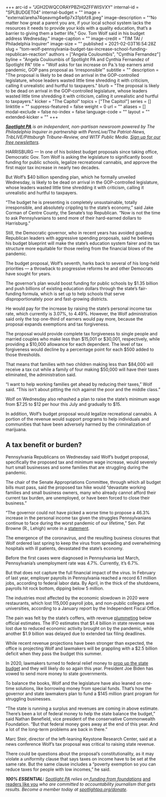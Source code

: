 +++
arc-id = "JGH2DWQCORAYPBZHQZFFWISVXY"
internal-id = "SPLBUDGET04"
internal-budget = ""
image = "external/areha74qeavmg4w6p7x31pbfz8.jpeg"
image-description = "“No matter how great a parent you are, if your local school system lacks the resources it needs to provide your kids with a quality education, that’s a barrier to giving them a better life,\" Gov. Tom Wolf said in his budget address Wednesday."
image-caption = ""
image-credit = "TIM TAI / Philadelphia Inquirer"
image-size = ""
published = 2021-02-03T16:54:28Z
slug = "tom-wolf-pennsylvania-budget-tax-increase-school-funding-republican-reaction"
authors = ["Angela Couloumbis", "Cynthia Fernandez"]
byline = "Angela Couloumbis of Spotlight PA and Cynthia Fernandez of Spotlight PA"
title = "Wolf asks for tax increase on Pa.’s top earners amid pandemic, GOP pans proposal as ‘irresponsible’"
subtitle = ""
description = "The proposal is likely to be dead on arrival in the GOP-controlled legislature, whose leaders wasted little time shredding it with criticism, calling it unrealistic and hurtful to taxpayers."
blurb = "The proposal is likely to be dead on arrival in the GOP-controlled legislature, whose leaders wasted little time shredding it with criticism, calling it unrealistic and hurtful to taxpayers."
kicker = "The Capitol"
topics = ["The Capitol"]
series = []
linktitle = ""
suppress-featured = false
weight = 0
url = ""
aliases = []
modal-exclude = false
no-index = false
language-code = ""
layout = ""
extended-kicker = ""
+++

<a href="https://www.spotlightpa.org/"><i><b>Spotlight PA</b></i></a><i> is an independent, non-partisan newsroom powered by The Philadelphia Inquirer in partnership with PennLive/The Patriot-News, TribLIVE/Pittsburgh Tribune-Review, and WITF Public Media. </i><a href="https://www.spotlightpa.org/newsletters"><i>Sign up for our free newsletters</i></a><i>.</i>

HARRISBURG — In one of his boldest budget proposals since taking office, Democratic Gov. Tom Wolf is asking the legislature to significantly boost funding for public schools, legalize recreational cannabis, and approve the first major tax increase in nearly two decades.

But Wolf’s $40 billion spending plan, which he formally unveiled Wednesday, is likely to be dead on arrival in the GOP-controlled legislature, whose leaders wasted little time shredding it with criticism, calling it unrealistic and hurtful to taxpayers.

“The budget he is presenting is completely unsustainable, totally irresponsible, and absolutely crippling to the state’s economy,” said Jake Corman of Centre County, the Senate’s top Republican. “Now is not the time to ask Pennsylvanians to send more of their hard-earned dollars to Harrisburg.”

Still, the Democratic governor, who in recent years has avoided goading Republican leaders with aggressive spending proposals, said he believes his budget blueprint will make the state’s education system fairer and its tax structure more equitable for those reeling from the financial blows of the pandemic.

The budget proposal, Wolf’s seventh, harks back to several of his long-held priorities — a throwback to progressive reforms he and other Democrats have sought for years.

The governor’s plan would boost funding for public schools by $1.35 billion and push billions of existing education dollars through the state’s fair-funding formula, which is set up to help schools that serve disproportionately poor and fast-growing districts.

<script src="https://www.spotlightpa.org/embed.js" async></script><div data-spl-embed-version="1" data-spl-src="https://www.spotlightpa.org/embeds/newsletter/"></div>

He would pay for the increase by raising the state’s personal income tax rate, which currently is 3.07%, to 4.49%. However, the Wolf administration said only the top one-third of earners would pay more, because the proposal expands exemptions and tax forgiveness.

The proposal would provide complete tax forgiveness to single people and married couples who make less than $15,001 or $30,001, respectively, while providing a $10,000 allowance for each dependent. The level of tax forgiveness would decline by a percentage point for each $500 added to those thresholds.

That means that families with two children making less than $84,000 will receive a tax cut while a family of four making $50,000 will have their taxes eliminated, the administration said.

“I want to help working families get ahead by reducing their taxes,” Wolf said. “This isn’t about pitting the rich against the poor and the middle class.”

Wolf on Wednesday also rehashed a plan to raise the state’s minimum wage from $7.25 to $12 per hour this July and gradually to $15.

In addition, Wolf’s budget proposal would legalize recreational cannabis. A portion of the revenue would support programs to help individuals and communities that have been adversely harmed by the criminalization of marijuana.

## A tax benefit or burden?

Pennsylvania Republicans on Wednesday said Wolf’s budget proposal, specifically the proposed tax and minimum wage increase, would severely hurt small businesses and some families that are struggling during the pandemic.

The chair of the Senate Appropriations Committee, through which all budget bills must pass, said the proposed tax hike would “devastate working families and small business owners, many who already cannot afford their current tax burden, are unemployed, or have been forced to close their business.”

“The governor could not have picked a worse time to propose a 46.3% increase in the personal income tax given the struggles Pennsylvanians continue to face during the worst pandemic of our lifetime,” Sen. Pat Browne (R., Lehigh) wrote in a <a href="https://web.archive.org/web/20221216121422/https://www.pasenategop.com/blog/senate-republican-leaders-strongly-oppose-governors-massive-tax-and-spend-budget-plan/">statement</a>.

The emergence of the coronavirus, and the resulting business closures that Wolf ordered last spring to keep the virus from spreading and overwhelming hospitals with ill patients, devastated the state’s economy.

Before the first cases were diagnosed in Pennsylvania last March, Pennsylvania’s unemployment rate was 4.7%. Currently, it’s 6.7%.

But that does not capture the full financial impact of the virus. In February of last year, employer payrolls in Pennsylvania reached a record 6.1 million jobs, according to federal labor data. By April, in the thick of the shutdowns, payrolls hit rock bottom, dipping below 5 million.

The industries most affected by the economic slowdown in 2020 were restaurants, which lost 115,000 payroll jobs, and non-public colleges and universities, according to a January report by the Independent Fiscal Office.

<script src="https://www.spotlightpa.org/embed.js" async></script><div data-spl-embed-version="1" data-spl-src="https://www.spotlightpa.org/embeds/donate/?teaser_text=Spotlight%20PA%20provides%20essential%2C%20public-service%20journalism%20thanks%20to%20readers%20like%20you.%20Help%20us%20continue%20that%20work."></div>

The pain was felt by the state’s coffers, with revenue <a href="https://www.spotlightpa.org/news/2020/06/pennsylvania-may-revenues-shortfall-coronavirus/">plummeting</a> below official estimates. The IFO estimates that $1.4 billion in state revenue was lost due to reduced economic activity brought on by the pandemic, while another $1.9 billion was delayed due to extended tax filing deadlines.

While recent revenue projections have been stronger than expected, the office is projecting Wolf and lawmakers will be grappling with a $2.5 billion deficit when they pass the budget this summer.

In 2020, lawmakers turned to federal relief money to <a href="https://www.spotlightpa.org/news/2020/11/pennsylvania-budget-coronavirus-relief-aid-restaurants-providers/">prop up the state budget</a> and they will likely do so again this year. President Joe Biden has vowed to send more money to state governments.

To balance the books, Wolf and the legislature have also leaned on one-time solutions, like borrowing money from special funds. That’s how the governor and state lawmakers plan to fund a $145 million grant program for struggling businesses.

“The state is running a surplus and revenues are coming in above estimate. There’s been a lot of federal money to help the state balance the budget,” said Nathan Benefield, vice president of the conservative Commonwealth Foundation. “But that federal money goes away at the end of this year. And a lot of the long-term problems are back in there.”

Marc Steir, director of the left-leaning Keystone Research Center, said at a news conference Wolf’s tax proposal was critical to raising state revenue.

There could be questions about the proposal’s constitutionality, as it may violate a uniformity clause that says taxes on income have to be set at the same rate. But the same clause includes a “poverty exemption so you can reduce taxes for people with low incomes,” he said.

<i><b>100% ESSENTIAL:</b></i><i> </i><a href="https://www.spotlightpa.org/"><i>Spotlight PA</i></a><i> relies on</i><a href="https://www.spotlightpa.org/support"><i> funding from foundations</i></a><i> </i><a href="https://www.spotlightpa.org/support">and readers like you</a><i> who are committed to accountability journalism that gets results. Become a member today at </i><a href="http://checkout.fundjournalism.org/memberform?org_id=spotlightpa&campaign=701f4000000TVuIAAW"><i>spotlightpa.org/donate</i></a><i>.</i>
